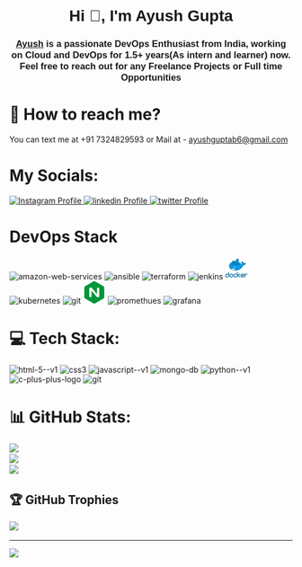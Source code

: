 <!-- Header Section -->            
<h1 align="center"><font face="Arial">Hi 👋, I'm Ayush Gupta</font></h1>
<h3 align="center"><font face="Arial"><a href="https://www.linkedin.com/in/ayushhh321/" target="_blank" rel="noreferrer">Ayush</a> is a passionate DevOps Enthusiast from India, working on Cloud and DevOps for 1.5+ years(As intern and learner) now. Feel free to reach out for any Freelance Projects or Full time Opportunities </font></h3>

# 💫 How to reach me?                                                  
You can text me at +91 7324829593 or 
Mail at - ayushguptab6@gmail.com 

# My Socials:
<p align="left">
<a href="https://www.instagram.com/ayushgupta.73/">
    <img width="48" height="48" src="https://img.icons8.com/color/48/instagram-new--v1.png" alt="Instagram Profile"/>
</a>
<a href="https://www.linkedin.com/in/ayush-gupta-33169b228/">
    <img width="48" height="48" src="https://img.icons8.com/fluency/48/linkedin.png" alt="linkedin Profile"/>
</a>
<a href="https://twitter.com/@hypo_sucks">
    <img width="48" height="48" src="https://img.icons8.com/ios-filled/50/twitterx--v1.png" alt="twitter Profile"/>
</a></p>

# DevOps Stack 

<p align="left">
<img width="48" height="48" src="https://img.icons8.com/color/48/amazon-web-services.png" alt="amazon-web-services"/>
  <img src="https://www.vectorlogo.zone/logos/ansible/ansible-icon.svg" alt="ansible" title="ansible" width="40" height="40"/> <img src="https://www.vectorlogo.zone/logos/terraformio/terraformio-icon.svg" alt="terraform" title="terraform" width="40" height="40"/> <img src="https://www.vectorlogo.zone/logos/jenkins/jenkins-icon.svg" alt="jenkins" title="jenkins" width="40" height="40"/>  <img src="https://raw.githubusercontent.com/github/explore/80688e429a7d4ef2fca1e82350fe8e3517d3494d/topics/docker/docker.png" alt="docker" title="docker" width="40" height="40"/>   <img src="https://www.vectorlogo.zone/logos/kubernetes/kubernetes-icon.svg" alt="kubernetes" title="kubernetes" width="40" height="40"/> <img width="48" height="48" src="https://img.icons8.com/color/48/git.png" alt="git"/>   <img src="https://raw.githubusercontent.com/github/explore/85cceaeeaf993ca35664dc37ea24f9237fbbfc14/topics/nginx/nginx.png" alt="nginx" title="nginx" width="40" height="40"/>    <img src="https://www.vectorlogo.zone/logos/prometheusio/prometheusio-icon.svg" alt="promethues" title="promethues" width="40" height="40"/>  <img src="https://www.vectorlogo.zone/logos/grafana/grafana-icon.svg" alt="grafana" title="grafana" width="40" height="40"/> </p>

# 💻 Tech Stack:
<p align="left">
<img width="48" height="48" src="https://img.icons8.com/color/48/html-5--v1.png" alt="html-5--v1"/>
<img width="48" height="48" src="https://img.icons8.com/color/48/css3.png" alt="css3"/>
<img width="48" height="48" src="https://img.icons8.com/color/48/javascript--v1.png" alt="javascript--v1"/>
<img width="48" height="48" src="https://img.icons8.com/color/48/mongo-db.png" alt="mongo-db"/>
<img width="48" height="48" src="https://img.icons8.com/color/48/python--v1.png" alt="python--v1"/>
<img width="50" height="50" src="https://img.icons8.com/ios-filled/50/c-plus-plus-logo.png" alt="c-plus-plus-logo"/>
<img width="48" height="48" src="https://img.icons8.com/color/48/git.png" alt="git"/></p>


# 📊 GitHub Stats:
![](https://github-readme-stats.vercel.app/api?username=ayushhh321&theme=highcontrast&hide_border=false&include_all_commits=true&count_private=false)<br/>
![](https://github-readme-streak-stats.herokuapp.com/?user=ayushhh321&theme=highcontrast&hide_border=false)<br/>
![](https://github-readme-stats.vercel.app/api/top-langs/?username=ayushhh321&theme=highcontrast&hide_border=false&include_all_commits=true&count_private=false&layout=compact)

## 🏆 GitHub Trophies
![](https://github-profile-trophy.vercel.app/?username=ayushhh321&theme=dracula&no-frame=false&no-bg=true&margin-w=4)




<!--![](https://quotes-github-readme.vercel.app/api?type=horizontal&theme=radical)

### 🔝 Top Contributed Repo
![](https://github-contributor-stats.vercel.app/api?username=ayushhh321&limit=5&theme=gruvbox&combine_all_yearly_contributions=true)-->


<!-- <img src="p.railway.app/" wi.  dth="512px"/> -->

---
[![](https://visitcount.itsvg.in/api?id=ayushhh321&icon=2&color=6)](https://visitcount.itsvg.in)

<!-- Proudly created by AYUSH GUPTA -->




